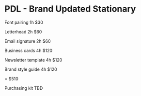 
# PDL - Brand Updated Stationary

Font pairing 1h $30

Letterhead 2h $60

Email signature 2h $60

Business cards 4h $120

Newsletter template 4h $120

Brand style guide 4h $120

= $510

Purchasing kit TBD